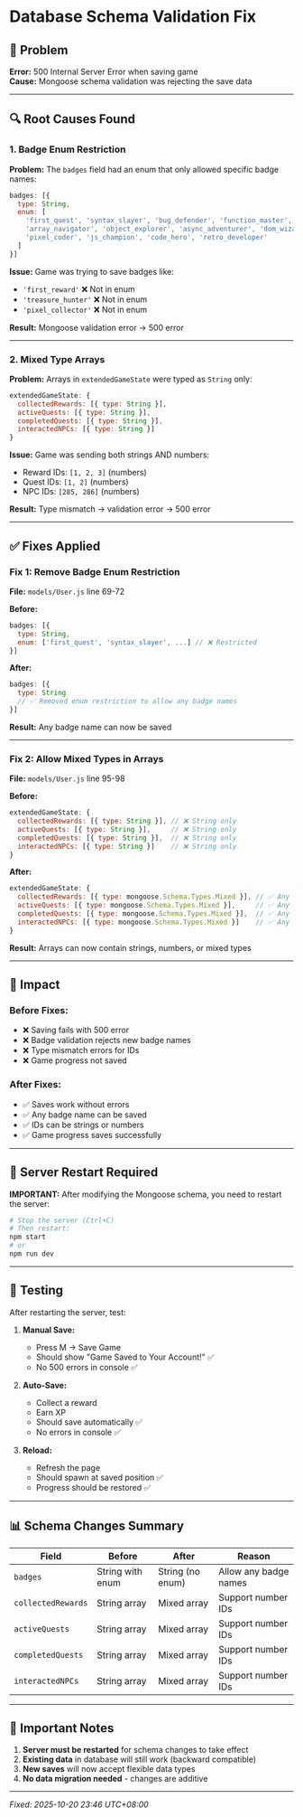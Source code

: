 # Database Schema Validation Fix

## 🐛 Problem
**Error:** 500 Internal Server Error when saving game  
**Cause:** Mongoose schema validation was rejecting the save data

---

## 🔍 Root Causes Found

### 1. **Badge Enum Restriction**
**Problem:** The `badges` field had an enum that only allowed specific badge names:
```javascript
badges: [{
  type: String,
  enum: [
    'first_quest', 'syntax_slayer', 'bug_defender', 'function_master', 
    'array_navigator', 'object_explorer', 'async_adventurer', 'dom_wizard',
    'pixel_coder', 'js_champion', 'code_hero', 'retro_developer'
  ]
}]
```

**Issue:** Game was trying to save badges like:
- `'first_reward'` ❌ Not in enum
- `'treasure_hunter'` ❌ Not in enum  
- `'pixel_collector'` ❌ Not in enum

**Result:** Mongoose validation error → 500 error

---

### 2. **Mixed Type Arrays**
**Problem:** Arrays in `extendedGameState` were typed as `String` only:
```javascript
extendedGameState: {
  collectedRewards: [{ type: String }],
  activeQuests: [{ type: String }],
  completedQuests: [{ type: String }],
  interactedNPCs: [{ type: String }]
}
```

**Issue:** Game was sending both strings AND numbers:
- Reward IDs: `[1, 2, 3]` (numbers)
- Quest IDs: `[1, 2]` (numbers)
- NPC IDs: `[285, 286]` (numbers)

**Result:** Type mismatch → validation error → 500 error

---

## ✅ Fixes Applied

### Fix 1: Remove Badge Enum Restriction
**File:** `models/User.js` line 69-72

**Before:**
```javascript
badges: [{
  type: String,
  enum: ['first_quest', 'syntax_slayer', ...] // ❌ Restricted
}]
```

**After:**
```javascript
badges: [{
  type: String
  // ✅ Removed enum restriction to allow any badge names
}]
```

**Result:** Any badge name can now be saved

---

### Fix 2: Allow Mixed Types in Arrays
**File:** `models/User.js` line 95-98

**Before:**
```javascript
extendedGameState: {
  collectedRewards: [{ type: String }], // ❌ String only
  activeQuests: [{ type: String }],     // ❌ String only
  completedQuests: [{ type: String }],  // ❌ String only
  interactedNPCs: [{ type: String }]    // ❌ String only
}
```

**After:**
```javascript
extendedGameState: {
  collectedRewards: [{ type: mongoose.Schema.Types.Mixed }], // ✅ Any type
  activeQuests: [{ type: mongoose.Schema.Types.Mixed }],     // ✅ Any type
  completedQuests: [{ type: mongoose.Schema.Types.Mixed }],  // ✅ Any type
  interactedNPCs: [{ type: mongoose.Schema.Types.Mixed }]    // ✅ Any type
}
```

**Result:** Arrays can now contain strings, numbers, or mixed types

---

## 🎯 Impact

### Before Fixes:
- ❌ Saving fails with 500 error
- ❌ Badge validation rejects new badge names
- ❌ Type mismatch errors for IDs
- ❌ Game progress not saved

### After Fixes:
- ✅ Saves work without errors
- ✅ Any badge name can be saved
- ✅ IDs can be strings or numbers
- ✅ Game progress saves successfully

---

## 🔄 Server Restart Required

**IMPORTANT:** After modifying the Mongoose schema, you need to restart the server:

```bash
# Stop the server (Ctrl+C)
# Then restart:
npm start
# or
npm run dev
```

---

## 🧪 Testing

After restarting the server, test:

1. **Manual Save:**
   - Press M → Save Game
   - Should show "Game Saved to Your Account!" ✅
   - No 500 errors in console ✅

2. **Auto-Save:**
   - Collect a reward
   - Earn XP
   - Should save automatically ✅
   - No errors in console ✅

3. **Reload:**
   - Refresh the page
   - Should spawn at saved position ✅
   - Progress should be restored ✅

---

## 📊 Schema Changes Summary

| Field | Before | After | Reason |
|-------|--------|-------|--------|
| `badges` | String with enum | String (no enum) | Allow any badge names |
| `collectedRewards` | String array | Mixed array | Support number IDs |
| `activeQuests` | String array | Mixed array | Support number IDs |
| `completedQuests` | String array | Mixed array | Support number IDs |
| `interactedNPCs` | String array | Mixed array | Support number IDs |

---

## 🚨 Important Notes

1. **Server must be restarted** for schema changes to take effect
2. **Existing data** in database will still work (backward compatible)
3. **New saves** will now accept flexible data types
4. **No data migration needed** - changes are additive

---

*Fixed: 2025-10-20 23:46 UTC+08:00*
